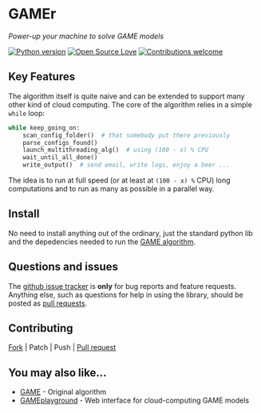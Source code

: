 # GAMEr

*Power-up your machine to solve GAME models*

[![Python version](https://img.shields.io/badge/Python-3.7-blue.svg)](https://www.python.org/download/releases/3.7.1/) [![Open Source Love](https://badges.frapsoft.com/os/v1/open-source.svg?v=103)](https://opensource.org/licenses/Apache-2.0) [![Contributions welcome](https://img.shields.io/badge/contributions-welcome-brightgreen.svg?style=flat)](https://github.com/game-sns/gamer/issues)


## Key Features
The algorithm itself is quite naive and can be extended to support many other kind of cloud computing.
The core of the algorithm relies in a simple `while` loop:

```python
while keep_going_on:
    scan_config_folder()  # that somebody put there previously
    parse_configs_found()
    launch_multithreading_alg()  # using (100 - x) % CPU
    wait_until_all_done()
    write_output()  # send email, write logs, enjoy a beer ...
```

The idea is to run at full speed (or at least at `(100 - x) %` CPU) long computations and to run as many as possible in a parallel way.

## Install
No need to install anything out of the ordinary, just the standard python lib and the depedencies needed to run the [GAME algorithm](https://github.com/grazianoucci/game).


## Questions and issues
The [github issue tracker](https://github.com/game-sns/gamer/issues) is **only** for bug reports and feature requests. Anything else, such as questions for help in using the library, should be posted as [pull requests](https://github.com/game-sns/gamer/pulls).


## Contributing
[Fork](https://github.com/game-sns/gamer/fork) | Patch | Push | [Pull request](https://github.com/game-sns/gamer/pulls)


## You may also like...

- [GAME](https://github.com/grazianoucci/game) - Original algorithm
- [GAMEplayground](https://github.com/Archetipo95/GAMEplayground) - Web interface for cloud-computing GAME models
